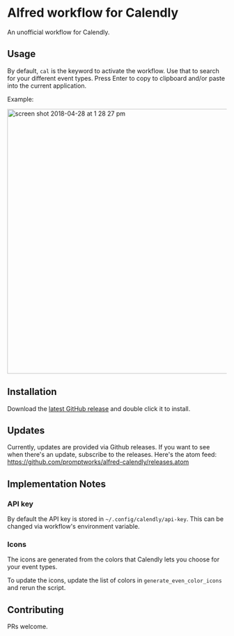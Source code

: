 # Alfred workflow for Calendly

An unofficial workflow for Calendly.

## Usage

By default, `cal` is the keyword to activate the workflow.
Use that to search for your different event types.
Press Enter to copy to clipboard and/or paste into the current application.

Example:

<img width="608" alt="screen shot 2018-04-28 at 1 28 27 pm" src="https://user-images.githubusercontent.com/9061/39399226-1af362ae-4ae8-11e8-9b1a-d8582dcb9e14.png">

## Installation

Download the [latest GitHub release](https://github.com/promptworks/alfred-calendly/releases) and double click it to install.

## Updates

Currently, updates are provided via Github releases. If you want to see when there's an update, subscribe to the releases.
Here's the atom feed: https://github.com/promptworks/alfred-calendly/releases.atom

## Implementation Notes

### API key

By default the API key is stored in `~/.config/calendly/api-key`.
This can be changed via workflow's environment variable.

### Icons

The icons are generated from the colors that Calendly lets you choose for your event types.

To update the icons, update the list of colors in `generate_even_color_icons` and rerun the script.

## Contributing

PRs welcome.
